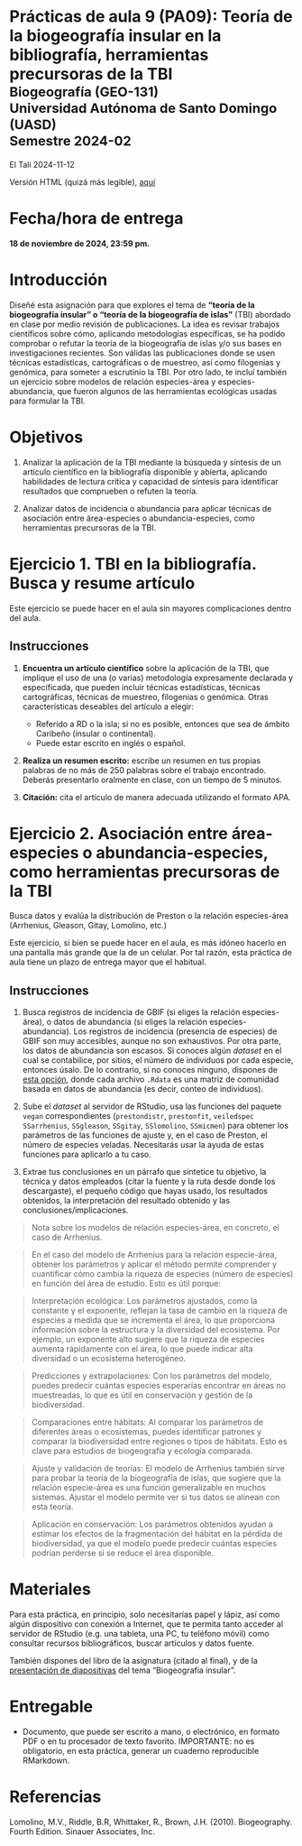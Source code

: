Prácticas de aula 9 (PA09): Teoría de la biogeografía insular en la
bibliografía, herramientas precursoras de la TBI<small><br>Biogeografía
(GEO-131)<br>Universidad Autónoma de Santo Domingo (UASD)<br>Semestre
2024-02</small>
================
El Tali
2024-11-12

Versión HTML (quizá más legible),
[aquí](https://biogeografia-master.github.io/biogeografia-insular-en-bibliografia/README.html)

# **Fecha/hora de entrega**

**18 de noviembre de 2024, 23:59 pm.**

# Introducción

Diseñé esta asignación para que explores el tema de **“teoría de la
biogeografía insular” o “teoría de la biogeografía de islas”** (TBI)
abordado en clase por medio revisión de publicaciones. La idea es
revisar trabajos científicos sobre cómo, aplicando metodologías
específicas, se ha podido comprobar o refutar la teoría de la
biogeografía de islas y/o sus bases en investigaciones recientes. Son
válidas las publicaciones donde se usen técnicas estadísticas,
cartográficas o de muestreo, así como filogenias y genómica, para
someter a escrutinio la TBI. Por otro lado, te incluí también un
ejercicio sobre modelos de relación especies-área y especies-abundancia,
que fueron algunos de las herramientas ecológicas usadas para formular
la TBI.

# Objetivos

1.  Analizar la aplicación de la TBI mediante la búsqueda y síntesis de
    un artículo científico en la bibliografía disponible y abierta,
    aplicando habilidades de lectura crítica y capacidad de síntesis
    para identificar resultados que comprueben o refuten la teoría.

2.  Analizar datos de incidencia o abundancia para aplicar técnicas de
    asociación entre área-especies o abundancia-especies, como
    herramientas precursoras de la TBI.

# Ejercicio 1. TBI en la bibliografía. Busca y resume artículo

Este ejercicio se puede hacer en el aula sin mayores complicaciones
dentro del aula.

## Instrucciones

1.  **Encuentra un artículo científico** sobre la aplicación de la TBI,
    que implique el uso de una (o varias) metodología expresamente
    declarada y especificada, que pueden incluir técnicas estadísticas,
    técnicas cartográficas, técnicas de muestreo, filogenias o genómica.
    Otras características deseables del artículo a elegir:

    - Referido a RD o la isla; si no es posible, entonces que sea de
      ámbito Caribeño (insular o continental).
    - Puede estar escrito en inglés o español.

2.  **Realiza un resumen escrito:** escribe un resumen en tus propias
    palabras de no más de 250 palabras sobre el trabajo encontrado.
    Deberás presentarlo oralmente en clase, con un tiempo de 5 minutos.

3.  **Citación:** cita el artículo de manera adecuada utilizando el
    formato APA.

# Ejercicio 2. Asociación entre área-especies o abundancia-especies, como herramientas precursoras de la TBI

Busca datos y evalúa la distribución de Preston o la relación
especies-área (Arrhenius, Gleason, Gitay, Lomolino, etc.)

Este ejercicio, si bien se puede hacer en el aula, es más idóneo hacerlo
en una pantalla más grande que la de un celular. Por tal razón, esta
práctica de aula tiene un plazo de entrega mayor que el habitual.

## Instrucciones

1.  Busca registros de incidencia de GBIF (si eliges la relación
    especies-área), o datos de abundancia (si eliges la relación
    especies-abundancia). Los registros de incidencia (presencia de
    especies) de GBIF son muy accesibles, aunque no son exhaustivos. Por
    otra parte, los datos de abundancia son escasos. Si conoces algún
    *dataset* en el cual se contabilice, por sitios, el número de
    individuos por cada especie, entonces úsalo. De lo contrario, si no
    conoces ninguno, dispones de [esta
    opción](https://github.com/biogeografia-master/scripts-de-analisis-BCI/tree/master/biodata),
    donde cada archivo `.Rdata` es una matriz de comunidad basada en
    datos de abundancia (es decir, conteo de individuos).

2.  Sube el *dataset* al servidor de RStudio, usa las funciones del
    paquete `vegan` correspondientes (`prestondistr`, `prestonfit`,
    `veiledspec` `SSarrhenius`, `SSgleason`, `SSgitay`, `SSlomolino`,
    `SSmicmen`) para obtener los parámetros de las funciones de ajuste
    y, en el caso de Preston, el número de especies veladas. Necesitarás
    usar la ayuda de estas funciones para aplicarlo a tu caso.

3.  Extrae tus conclusiones en un párrafo que sintetice tu objetivo, la
    técnica y datos empleados (citar la fuente y la ruta desde donde los
    descargaste), el pequeño código que hayas usado, los resultados
    obtenidos, la interpretación del resultado obtenido y las
    conclusiones/implicaciones.

> Nota sobre los modelos de relación especies-área, en concreto, el caso
> de Arrhenius.

> En el caso del modelo de Arrhenius para la relación especie-área,
> obtener los parámetros y aplicar el método permite comprender y
> cuantificar cómo cambia la riqueza de especies (número de especies) en
> función del área de estudio. Esto es útil porque:

> Interpretación ecológica: Los parámetros ajustados, como la constante
> y el exponente, reflejan la tasa de cambio en la riqueza de especies a
> medida que se incrementa el área, lo que proporciona información sobre
> la estructura y la diversidad del ecosistema. Por ejemplo, un
> exponente alto sugiere que la riqueza de especies aumenta rápidamente
> con el área, lo que puede indicar alta diversidad o un ecosistema
> heterogéneo.

> Predicciones y extrapolaciones: Con los parámetros del modelo, puedes
> predecir cuántas especies esperarías encontrar en áreas no
> muestreadas, lo que es útil en conservación y gestión de la
> biodiversidad.

> Comparaciones entre hábitats: Al comparar los parámetros de diferentes
> áreas o ecosistemas, puedes identificar patrones y comparar la
> biodiversidad entre regiones o tipos de hábitats. Esto es clave para
> estudios de biogeografía y ecología comparada.

> Ajuste y validación de teorías: El modelo de Arrhenius también sirve
> para probar la teoría de la biogeografía de islas, que sugiere que la
> relación especie-área es una función generalizable en muchos sistemas.
> Ajustar el modelo permite ver si tus datos se alinean con esta teoría.

> Aplicación en conservación: Los parámetros obtenidos ayudan a estimar
> los efectos de la fragmentación del hábitat en la pérdida de
> biodiversidad, ya que el modelo puede predecir cuántas especies
> podrían perderse si se reduce el área disponible.

# Materiales

Para esta práctica, en principio, solo necesitarías papel y lápiz, así
como algún dispositivo con conexión a Internet, que te permita tanto
acceder al servidor de RStudio (e.g. una tableta, una PC, tu teléfono
móvil) como consultar recursos bibliográficos, buscar artículos y datos
fuente.

También dispones del libro de la asignatura (citado al final), y de la
[presentación de
diapositivas](https://biogeografia-master.github.io/tema-9-biogeografia-insular/index.html)
del tema “Biogeografía insular”.

# Entregable

- Documento, que puede ser escrito a mano, o electrónico, en formato PDF
  o en tu procesador de texto favorito. IMPORTANTE: no es obligatorio,
  en esta práctica, generar un cuaderno reproducible RMarkdown.

# Referencias

Lomolino, M.V., Riddle, B.R, Whittaker, R., Brown, J.H. (2010).
Biogeography. Fourth Edition. Sinauer Associates, Inc.
